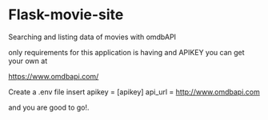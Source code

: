 # Flask-movie-site
Searching and listing data of movies with omdbAPI

only requirements for this application is having and APIKEY
you can get your own at

https://www.omdbapi.com/

Create a .env file
insert
apikey = [apikey]
api_url = http://www.omdbapi.com

and you are good to go!.

